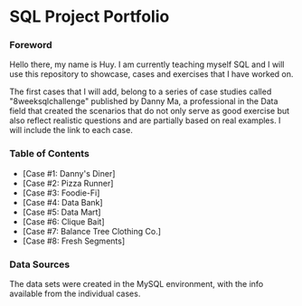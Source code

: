 # SQL Project Portfolio 

### Foreword
Hello there, my name is Huy.
I am currently teaching myself SQL and I will use this repository to showcase, cases and exercises that I have worked on. 

The first cases that I will add, belong to a series of case studies called "8weeksqlchallenge" published by Danny Ma, a professional in the Data field that created the scenarios that do not only serve as good exercise but also reflect realistic questions and are partially based on real examples. I will include the link to each case. 


### Table of Contents 
- [Case #1: Danny's Diner]
- [Case #2: Pizza Runner]
- [Case #3: Foodie-Fi]
- [Case #4: Data Bank]
- [Case #5: Data Mart]
- [Case #6: Clique Bait]
- [Case #7: Balance Tree Clothing Co.]
- [Case #8: Fresh Segments]

### Data Sources
The data sets were created in the MySQL environment, with the info available from the individual cases.
